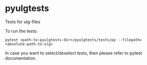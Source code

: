 # pyulgtests
Tests for ulg-files

To run the tests:
```
pytest <path-to-pyulgtests-dir>/pyulgtests/tests/py --filepath=<absolute-path-to-ulg>
```

In case you want to select/deselect tests, then please refer to pytest documentation. 
